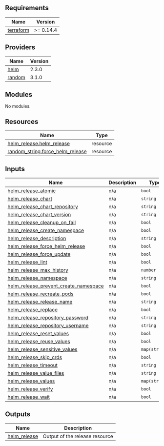<!-- BEGINNING OF PRE-COMMIT-TERRAFORM DOCS HOOK -->
## Requirements

| Name | Version |
|------|---------|
| <a name="requirement_terraform"></a> [terraform](#requirement\_terraform) | >= 0.14.4 |

## Providers

| Name | Version |
|------|---------|
| <a name="provider_helm"></a> [helm](#provider\_helm) | 2.3.0 |
| <a name="provider_random"></a> [random](#provider\_random) | 3.1.0 |

## Modules

No modules.

## Resources

| Name | Type |
|------|------|
| [helm_release.helm_release](https://registry.terraform.io/providers/hashicorp/helm/latest/docs/resources/release) | resource |
| [random_string.force_helm_release](https://registry.terraform.io/providers/hashicorp/random/latest/docs/resources/string) | resource |

## Inputs

| Name | Description | Type | Default | Required |
|------|-------------|------|---------|:--------:|
| <a name="input_helm_release_atomic"></a> [helm\_release\_atomic](#input\_helm\_release\_atomic) | n/a | `bool` | `false` | no |
| <a name="input_helm_release_chart"></a> [helm\_release\_chart](#input\_helm\_release\_chart) | n/a | `string` | n/a | yes |
| <a name="input_helm_release_chart_repository"></a> [helm\_release\_chart\_repository](#input\_helm\_release\_chart\_repository) | n/a | `string` | n/a | yes |
| <a name="input_helm_release_chart_version"></a> [helm\_release\_chart\_version](#input\_helm\_release\_chart\_version) | n/a | `string` | n/a | yes |
| <a name="input_helm_release_cleanup_on_fail"></a> [helm\_release\_cleanup\_on\_fail](#input\_helm\_release\_cleanup\_on\_fail) | n/a | `bool` | `false` | no |
| <a name="input_helm_release_create_namespace"></a> [helm\_release\_create\_namespace](#input\_helm\_release\_create\_namespace) | n/a | `bool` | `false` | no |
| <a name="input_helm_release_description"></a> [helm\_release\_description](#input\_helm\_release\_description) | n/a | `string` | n/a | yes |
| <a name="input_helm_release_force_helm_release"></a> [helm\_release\_force\_helm\_release](#input\_helm\_release\_force\_helm\_release) | n/a | `bool` | `true` | no |
| <a name="input_helm_release_force_update"></a> [helm\_release\_force\_update](#input\_helm\_release\_force\_update) | n/a | `bool` | `false` | no |
| <a name="input_helm_release_lint"></a> [helm\_release\_lint](#input\_helm\_release\_lint) | n/a | `bool` | `false` | no |
| <a name="input_helm_release_max_history"></a> [helm\_release\_max\_history](#input\_helm\_release\_max\_history) | n/a | `number` | `5` | no |
| <a name="input_helm_release_namespace"></a> [helm\_release\_namespace](#input\_helm\_release\_namespace) | n/a | `string` | n/a | yes |
| <a name="input_helm_release_prevent_create_namespace"></a> [helm\_release\_prevent\_create\_namespace](#input\_helm\_release\_prevent\_create\_namespace) | n/a | `bool` | `false` | no |
| <a name="input_helm_release_recreate_pods"></a> [helm\_release\_recreate\_pods](#input\_helm\_release\_recreate\_pods) | n/a | `bool` | `false` | no |
| <a name="input_helm_release_release_name"></a> [helm\_release\_release\_name](#input\_helm\_release\_release\_name) | n/a | `string` | n/a | yes |
| <a name="input_helm_release_replace"></a> [helm\_release\_replace](#input\_helm\_release\_replace) | n/a | `bool` | `false` | no |
| <a name="input_helm_release_repository_password"></a> [helm\_release\_repository\_password](#input\_helm\_release\_repository\_password) | n/a | `string` | `""` | no |
| <a name="input_helm_release_repository_username"></a> [helm\_release\_repository\_username](#input\_helm\_release\_repository\_username) | n/a | `string` | `""` | no |
| <a name="input_helm_release_reset_values"></a> [helm\_release\_reset\_values](#input\_helm\_release\_reset\_values) | n/a | `bool` | `false` | no |
| <a name="input_helm_release_reuse_values"></a> [helm\_release\_reuse\_values](#input\_helm\_release\_reuse\_values) | n/a | `bool` | `false` | no |
| <a name="input_helm_release_sensitive_values"></a> [helm\_release\_sensitive\_values](#input\_helm\_release\_sensitive\_values) | n/a | `map(string)` | `{}` | no |
| <a name="input_helm_release_skip_crds"></a> [helm\_release\_skip\_crds](#input\_helm\_release\_skip\_crds) | n/a | `bool` | `false` | no |
| <a name="input_helm_release_timeout"></a> [helm\_release\_timeout](#input\_helm\_release\_timeout) | n/a | `string` | `120` | no |
| <a name="input_helm_release_value_files"></a> [helm\_release\_value\_files](#input\_helm\_release\_value\_files) | n/a | `string` | `""` | no |
| <a name="input_helm_release_values"></a> [helm\_release\_values](#input\_helm\_release\_values) | n/a | `map(string)` | `{}` | no |
| <a name="input_helm_release_verify"></a> [helm\_release\_verify](#input\_helm\_release\_verify) | n/a | `bool` | `false` | no |
| <a name="input_helm_release_wait"></a> [helm\_release\_wait](#input\_helm\_release\_wait) | n/a | `bool` | `true` | no |

## Outputs

| Name | Description |
|------|-------------|
| <a name="output_helm_release"></a> [helm\_release](#output\_helm\_release) | Output of the release resource |
<!-- END OF PRE-COMMIT-TERRAFORM DOCS HOOK -->